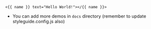     <{{ name }} text="Hello World!"></{{ name }}>

* You can add more demos in `docs` directory (remember to update styleguide.config.js also)
